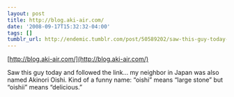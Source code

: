 ```yaml
---
layout: post
title: http://blog.aki-air.com/
date: '2008-09-17T15:32:32-04:00'
tags: []
tumblr_url: http://endemic.tumblr.com/post/50589202/saw-this-guy-today-and-followed-the-link-my
---
```

[http://blog.aki-air.com/](http://blog.aki-air.com/)  

Saw this guy today and followed the link… my neighbor in Japan was also named Akinori Oishi. Kind of a funny name: “oishi” means “large stone” but “oishii” means “delicious.”

